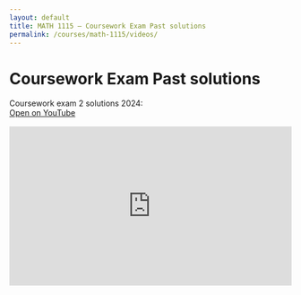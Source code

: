 ```yaml
---
layout: default
title: MATH 1115 — Coursework Exam Past solutions
permalink: /courses/math-1115/videos/
---
```


# Coursework Exam Past solutions 

<!-- Option 1: Link to playlist/channel -->
Coursework exam 2 solutions 2024:  
  <a class="btn" href="https://www.youtube.com/watch?v=LGYVJB0AIYU" target="_blank" rel="noopener">Open on YouTube</a>

<!-- Option 2: Embed playlist (replace YOUR_PLAYLIST_ID) -->
<div style="position:relative;padding-top:56.25%;height:0;overflow:hidden;margin-top:1rem;">
  <iframe
    src="https://www.youtube.com/watch?v=LGYVJB0AIYU"
    title="MATH 1115 Playlist"
    frameborder="0"
    allow="accelerometer; autoplay; clipboard-write; encrypted-media; gyroscope; picture-in-picture; web-share"
    allowfullscreen
    style="position:absolute;top:0;left:0;width:100%;height:100%;"></iframe>
</div>
